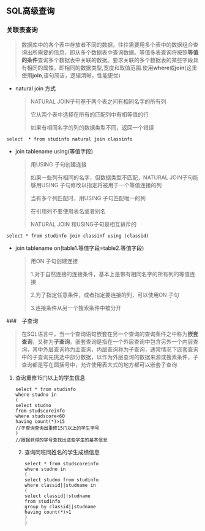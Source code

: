 ## SQL高级查询

### 关联表查询

> 数据库中的各个表中存放者不同的数据，往往需要用多个表中的数据组合查询出所需要的信息，即从多个数据表中查询数据。等值多表查询将按照**等值的条件**查询多个数据表中关联的数据。要求关联的多个数据表的某些字段具有相同的属性，即相同的数据类型,宽度和取值范围.使用**where**或**join**(这里使用**join**,语句简洁，逻辑清晰，性能更优)

- natural join  方式

  > NATURAL JOIN子句基于两个表之间有相同名字的所有列
  >
  > 它从两个表中选择在所有的匹配列中有相等值的行
  >
  > 如果有相同名字的列的数据类型不同，返回一个错误

```
select  * from studinfo natural join classinfo
```

- join tablename using(等值字段)

  > 用USING 子句创建连接
  >
  > 如果一些列有相同的名字，但数据类型不匹配，NATURAL JOIN子句能够用USING 子句修改以指定将被用于一个等值连接的列
  >
  > 当有多个列匹配时，用USING 子句匹配唯一的列
  >
  > 在引用列不要使用表名或者别名
  >
  > NATURAL JOIN 和USING子句是相互排斥的

```
select * from studinfo join classinf using (classid)
```

- join tablename on(table1.等值字段=table2.等值字段)

  > 用ON 子句创建连接
  >
  > 1.对于自然连接的连接条件，基本上是带有相同名字的所有列的等值连接
  >
  > 2.为了指定任意条件，或者指定要连接的列，可以使用ON 子句
  >
  > 3.连接条件从另一个搜索条件中被分开

###　子查询

> 在SQL语言中，当一个查询语句嵌套在另一个查询的查询条件之中称为**嵌套查询**，又称为**子查询**。嵌套查询是指在一个外层查询中包含另外一个内层查询，其中外层查询称为主查询，内层查询称为子查询，通常情况下嵌套查询中的子查询先挑选中部分数据，以作为外层查询的数据来源或搜素条件，子查询都是写在圆括号中，允许使用表大式的地方都可以嵌套子查询

1. 查询重修15门以上的学生信息

   ~~~
   select * from studinfo
   where studno in
   (
   select studno
   from studscoreinfo 
   where studscore<60
   having count(*)>15
   //子查询查询出重修15门以上的学生学号
   )
   //跟据获得的学号查找出这些学生的基本信息
   ~~~

   2. 查询同班同姓名的学生成绩信息

      ~~~ 
      select * from studscoreinfo
      where studno in
      (
      select studno from studinfo
      where classid||studname in
      (
      select classid||studname
      from studinfo
      group by classid||studname
      having count(*)>1
      )
      )
      ~~~

      

